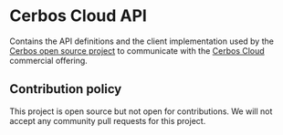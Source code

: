 Cerbos Cloud API
================

Contains the API definitions and the client implementation used by the [Cerbos open source project](https://github.com/cerbos/cerbos) to communicate with the [Cerbos Cloud](https://app.cerbos.cloud) commercial offering.


## Contribution policy

This project is open source but not open for contributions. We will not accept any community pull requests for this project.

